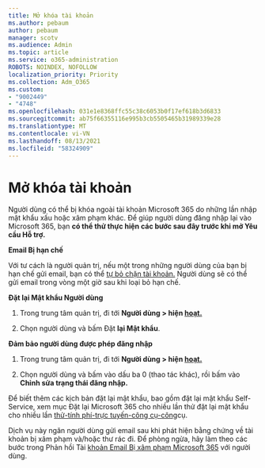 ```yaml
---
title: Mở khóa tài khoản
ms.author: pebaum
author: pebaum
manager: scotv
ms.audience: Admin
ms.topic: article
ms.service: o365-administration
ROBOTS: NOINDEX, NOFOLLOW
localization_priority: Priority
ms.collection: Adm_O365
ms.custom:
- "9002449"
- "4748"
ms.openlocfilehash: 031e1e8368ffc55c38c6053b0f17ef618b3d6833
ms.sourcegitcommit: ab75f66355116e995b3cb5505465b31989339e28
ms.translationtype: MT
ms.contentlocale: vi-VN
ms.lasthandoff: 08/13/2021
ms.locfileid: "58324909"
---
```

# <a name="unlocking-an-account"></a>Mở khóa tài khoản

Người dùng có thể bị khóa ngoài tài khoản Microsoft 365 do những lần nhập mật khẩu xấu hoặc xâm phạm khác. Để giúp người dùng đăng nhập lại vào Microsoft 365, bạn **có thể thử thực hiện các bước sau đây trước khi mở Yêu cầu Hỗ trợ.** 

**Email Bị hạn chế**

Với tư cách là người quản trị, nếu một trong những người dùng của bạn bị hạn chế gửi email, bạn có thể [tự bỏ chặn tài khoản.](https://docs.microsoft.com/microsoft-365/security/office-365-security/removing-user-from-restricted-users-portal-after-spam) Người dùng sẽ có thể gửi email trong vòng một giờ sau khi loại bỏ hạn chế.

**Đặt lại Mật khẩu Người dùng**

1. Trong trung tâm quản trị, đi tới **Người dùng > hiện [hoạt.](https://admin.microsoft.com/Adminportal/Home?source=applauncher#/users)**

2. Chọn người dùng và bấm Đặt **lại Mật khẩu**.

**Đảm bảo người dùng được phép đăng nhập**

1. Trong trung tâm quản trị, đi tới **Người dùng > hiện [hoạt.](https://admin.microsoft.com/Adminportal/Home?source=applauncher#/users)**

2. Chọn người dùng và bấm vào dấu ba 0 (thao tác khác), rồi bấm vào **Chỉnh sửa trạng thái đăng nhập.**

Để biết thêm các kịch bản đặt lại mật khẩu, bao gồm đặt lại mật khẩu Self-Service, xem mục Đặt lại Microsoft 365 cho nhiều lần thử đặt lại mật khẩu cho nhiều lần [thử-tính phí-trực tuyến-công cụ-công](https://docs.microsoft.com/microsoft-365/admin/add-users/reset-passwords)cụ.

Dịch vụ này ngăn người dùng gửi email sau khi phát hiện bằng chứng về tài khoản bị xâm phạm và/hoặc thư rác đi. Để phòng ngừa, hãy làm theo các bước trong Phản hồi Tài [khoản Email Bị xâm phạm Microsoft 365](https://docs.microsoft.com/microsoft-365/security/office-365-security/responding-to-a-compromised-email-account) với người dùng.
